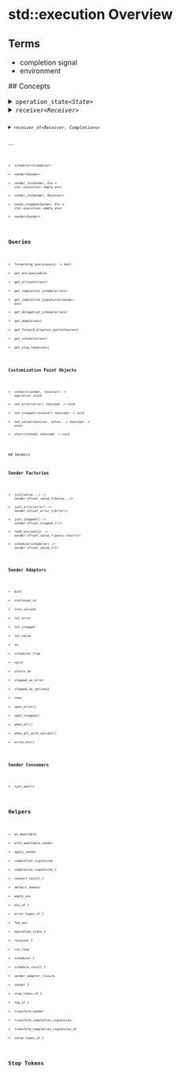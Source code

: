 <!--
SPDX-License-Identifier: Apache-2.0 WITH LLVM-exception
-->
# std::execution Overview

## Terms

- completion signal
- environment

## Concepts

<details>
<summary><code>operation_state&lt;<i>State</i>&gt;</code></summary>

Operation states represent asynchronous operations ready to be
<code><a href=‘#start’>start</a></code>ed or executing. Operation
state objects
are normally neither movable nor copyable. Once <code><a href=‘#start’>start</a></code>ed
the object needs to be kept alive until a <a href=‘#completion-signal’>completion signal</a> is received.
Users don’t interact with operation states explicitly except when implementing new sender algorithms.

Required members for <code>_State_</code>:

- The type `operation_state_concept` is an alias for `operation_state_t` or a type derived thereof.
- <code><i>state</i>.<a href=‘#start’>start</a>() & noexcept</code>

<details>
<summary>Example</summary>

This example shows a simple operation state object which immediately completes
successfully without any values (as <code><a href=‘#just’></a>()</code> would do).
Normally <code><a href=‘#start’>start</a>()</code> initiates an asynchronous
operation completing at some point later.

```c++
template <std::execution::receiver Receiver>
struct example_state
{
    using operation_state_concept = std::execution::operation_state_t;
    std::remove_cvref_t<Receiver> receiver;
    
    auto start() & noexcept {
        std::execution::set_value(std::move(this->receiver));
    }
};

static_assert(std::execution::operation_state<example_state<SomeReceiver>>);
```

</details> 
</details>

<details>
<summary><code>receiver&lt;<i>Receiver</i>&gt;</code></summary>

Receivers are used to receive <a href=‘#completion-signal’>completion signals</a>:
when an asynchronous operation completes the corresponding <a href=‘#completion-signal’>completion signal</a>
is called with the appropriate arguments. In addition receivers provide access to the
<a href=‘#environment’>environment</a> for the operation via the <a href=‘#get-env’><code>get_env</code></a> method.
Users don’t interact with receivers explicitly except when implementing new sender algorithms.

Required members for <code>_Receiver_</code>:

- The type `receiver_concept` is an alias for `receiver_t` or a type derived thereof`.
- Rvalues of type <code>_Receiver_</code> are movable.
- Lvalues of type <code>_Receiver_</code> are copyable.
- <code><a href=‘#get-env’>get_env</a>(_receiver_)</code> returns an object. By default this operation returns <code><a href=‘empty-env’>std::execution::empty_env</a></code>.

Typical members for <code>_Receiver_</code>:

- <code><a href=‘get_env’>get_env</a>() const noexcept</code>
- <code><a href=‘set_value’>set_value</a>(args…) && noexcept -> void</code>
- <code><a href=‘set_error’>set_error</a>(error) && noexcept -> void</code>
- <code><a href=‘set_stopped’>set_stopped</a>() && noexcept -> void</code>

<details>
<summary>Example</summary>

The example receiver just prints the name of each the received
<a href=‘#completion-signal’>completion signal</a> before forwarding it
to a receiver. It also forwards the request for an environment
(<code><a href=‘#get_env’>get_env</a><code>) to the
nested receiver. This example is resembling a receiver as it would be used
by a sender injecting logging of received signals.

```c++
template <std::execution::receiver NestedReceiver>
struct example_receiver
{
    using receiver_concept = std::execution::receiver_t;
    std::remove_cvref_t<NestedReceiver> nested;
    
    auto get_env() const noexcept {
        return std::execution::get_env(this->nested);
    }
    template <typename… A>
    auto set_value(A&&… a) && noexcept -> void {
        std::cout << “set_value\n”;
        std::execution::set_value(std::move(this->nested), std::forward<A>(a)…);
    }
    template <typename E>
    auto set_error(E&& e) && noexcept -> void {
        std::cout << “set_error\n”;
        std::execution::set_error(std::move(this->nested), std::forward<E>(e));
    }
    auto set_stopped() && noexcept -> void {
        std::cout << “set_stopped\n”;
        std::execution::set_stopped(std::move(this->nested));
    }
};

static_assert(std::execution::receiver<example_receiver<SomeReceiver>>);
```

</details> 

</details>

<details>
<summary><code>receiver_of&lt;<i>Receiver, Completions</i>&gt;</code></summary>

The concept <code>receiver_of&lt;<i>Receiver, Completions</i>&gt;</code> tests
Whether <code><a href=‘#receiver’>std::execution::receiver</a>&lt;_Receiver_&gt;</code> is true and if
an object of type <code>_Receiver_</code> can be invoked with each of the
<a href=‘#completion-signal’>completion signals</a> in <code>_Completions_</code>.

<details>
<summary>Example</summary>

The example defines a simple <code><a href=‘#receiver’>receiver</a><code> and
tests whether it models `receiver_of` with different
<a href=‘#completion-signal’>completion signals</a> in <code>_Completions_</code>
(note that not all cases are true).

```c++
struct example_receiver
{
    using receiver_concept = std::execution::receiver_t;
    
    auto set_value(int) && noexcept ->void {}
    auto set_stopped() && noexcept ->void {}
};


// matching the exact signals models receiver_of:
static_assert(std::execution::receiver_of<example_receiver,
    std::execution::completion_signals<
        std::execution::set_value_t(int),
        std::execution::set_stopped_t()
    >);
// providing a superset of signal models models receiver_of: 
static_assert(std::execution::receiver_of<example_receiver,
    std::execution::completion_signals<
        std::execution::set_value_t(int)
    >);
// providing only a subset of signals doesn’t model receiver_of:
static_assert(not std::execution::receiver_of<example_receiver,
    std::execution::completion_signals<
        std::execution::set_value_t(),
        std::execution::set_value_t(int)
    >);

```
</details>

</details>

——-

- <code>scheduler&lt;<i>Scheduler</i>&gt;</code>
- <code>sender&lt;<i>Sender</i>&gt;</code>
- <code>sender_in&lt;<i>Sender, Env</i> = std::execution::empty_env&gt;</code>
- <code>sender_to&lt;<i>Sender, Receiver</i>&gt;</code>
- <code>sends_stopped&lt;<i>Sender, Env</i> = std::execution::empty_env&gt;</code>
- <code>sender&lt;<i>Sender</i>&gt;</code>

## Queries

- <code>forwarding_query(<i>query</i>) -> bool</code>
- <code>get_env(<i>queryable</i>)</code>
- <code>get_allocator(<i>env</i>)</code>
- <code>get_completion_scheduler(<i>env</i>)</code>
- <code>get_completion_signatures(<i>sender</i>, <i>env</i>)</code>
- <code>get_delegation_scheduler(<i>env</i>)</code>
- <code>get_domain(<i>env</i>)</code>
- <code>get_forward_progress_guarantee(<i>env</i>)</code>
- <code>get_scheduler(<i>env</i>)</code>
- <code>get_stop_token(<i>env</i>)</code>

### Customization Point Objects

- <code>connect(<i>sender, receiver</i>) -> <i>operation_state</i></code>
- <code>set_error(<i>error</i>) noexcept -> void</code>
- <code>set_stopped(<i>receiver</i>) noexcept -> void</code>
- <code>set_value(<i>receiver, value...</i>) noexcept -> void</code>
- <code>start(<i>state&amp;</i>) noexcept -> void</code>

## Senders

### Sender Factories

- <code>just(<i>value...</i>) -> <i>sender-of</i>&lt;set_value_t(<i>Value...</i>)&gt;</i></code>
- <code>just_error(<i>error</i>) -> <i>sender-of</i>&lt;set_error_t(<i>Error</i>)&gt;</i></code>
- <code>just_stopped() -> <i>sender-of</i>&lt;set_stopped_t()&gt;</code>
- <code>read_env(<i>query</i>) -> <i>sender-of</i>&lt;set_value_t(<i>query-result</i>)&gt;</code>
- <code>schedule(<i>scheduler</i>) -> <i>sender-of</i>&lt;set_value_t()&gt;</code>

### Sender Adaptors

- `bulk`
- `continues_on`
- `into_variant`
- `let_error`
- `let_stopped`
- `let_value`
- `on`
- `scheduler_from`
- `split`
- `starts_on`
- `stopped_as_error`
- `stopped_as_optional`
- `then`
- `upon_error()`
- `upon_stopped()`
- `when_all()`
- `when_all_with_variant()`
- `write_env()`

### Sender Consumers

- `sync_wait()`

## Helpers

- `as_awaitable`
- `with_awaitable_sender`
- `apply_sender`
- `completion_signatures`
- `completion_signatures_t`
- `connect_result_t`
- `default_domain`
- `empty_env`
- `env_of_t`
- `error_types_of_t`
- `fwd_env`
- `operation_state_t`
- `receiver_t`
- `run_loop`
- `scheduler_t`
- `schedule_result_t`
- `sender_adaptor_closure`
- `sender_t`
- `stop_token_of_t`
- `tag_of_t`
- `transform_sender`
- `transform_completion_signatures`
- `transform_completion_signatures_of`
- `value_types_of_t`

## Stop Tokens
